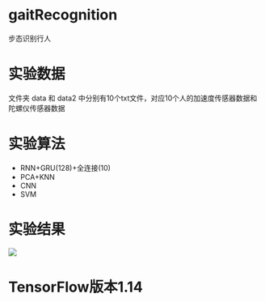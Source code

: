 # gaitRecognition
步态识别行人

# 实验数据

文件夹 data 和 data2 中分别有10个txt文件，对应10个人的加速度传感器数据和陀螺仪传感器数据

# 实验算法

* RNN+GRU(128)+全连接(10)
* PCA+KNN
* CNN
* SVM

# 实验结果
![](20190503105739.png)

# TensorFlow版本1.14

